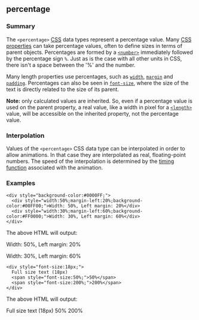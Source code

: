 ## percentage

### Summary

The `<percentage>` [CSS][0] data types represent a percentage value. Many [CSS properties][1] can take percentage values, often to define sizes in terms of parent objects. Percentages are formed by a [`<number>`][2] immediately followed by the percentage sign `%`. Just as is the case with all other units in CSS, there isn't a space between the '%' and the number.

Many length properties use percentages, such as [`width`][3], [`margin`][4] and [`padding`][5]. Percentages can also be seen in [`font-size`][6], where the size of the text is directly related to the size of its parent.

**Note:** only calculated values are inherited. So, even if a percentage value is used on the parent property, a real value, like a width in pixel for a [`<length>`][7] value, will be accessible on the inherited property, not the percentage value.

### Interpolation

Values of the `<percentage>` CSS data type can be interpolated in order to allow animations. In that case they are interpolated as real, floating-point numbers. The speed of the interpolation is determined by the [timing function][8] associated with the animation.

### Examples

    <div style="background-color:#0000FF;">
      <div style="width:50%;margin-left:20%;background-color:#00FF00;">Width: 50%, Left margin: 20%</div>
      <div style="width:30%;margin-left:60%;background-color:#FF0000;">Width: 30%, Left margin: 60%</div>
    </div> 
    

The above HTML will output:

Width: 50%, Left margin: 20%

Width: 30%, Left margin: 60%

    <div style="font-size:18px;">
      Full size text (18px)
      <span style="font-size:50%;">50%</span>
      <span style="font-size:200%;">200%</span>
    </div> 
    

The above HTML will output:

Full size text (18px) 50% 200%


[0]: https://developer.mozilla.org/en/CSS "CSS"
[1]: https://developer.mozilla.org/en/CSS_Reference "en/CSS_Reference"
[2]: https://developer.mozilla.org/en/docs/Web/CSS/number
[3]: https://developer.mozilla.org/en/docs/Web/CSS/width
[4]: https://developer.mozilla.org/en/docs/Web/CSS/margin
[5]: https://developer.mozilla.org/en/docs/Web/CSS/padding
[6]: https://developer.mozilla.org/en/docs/Web/CSS/font-size
[7]: https://developer.mozilla.org/en/docs/Web/CSS/length
[8]: https://developer.mozilla.org/en/CSS/timing-function "timing-function"